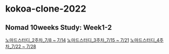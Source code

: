 # kokoa-clone-2022

## Nomad 10weeks Study: Week1-2

[노마드스터디\_2주차\_7/8 ~ 7/14](/weekly-review/kokoa-week2.md)
[노마드스터디\_3주차\_7/15 ~ 7/21](/weekly-review/kokoa-week3.md)
[노마드스터디\_4주차\_7/22 ~ 7/28](/../js-basic/weekly-review/momentum-week4.md)
